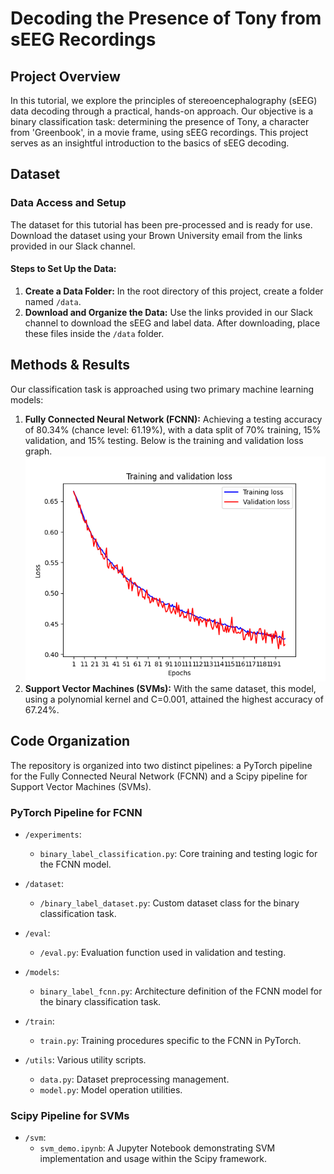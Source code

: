 # Decoding the Presence of Tony from sEEG Recordings

## Project Overview

In this tutorial, we explore the principles of stereoencephalography (sEEG) data decoding through a practical, hands-on approach. Our objective is a binary classification task: determining the presence of Tony, a character from 'Greenbook', in a movie frame, using sEEG recordings. This project serves as an insightful introduction to the basics of sEEG decoding.



## Dataset

### Data Access and Setup

The dataset for this tutorial has been pre-processed and is ready for use. Download the dataset using your Brown University email from the links provided in our Slack channel.

#### Steps to Set Up the Data:

1. **Create a Data Folder:** In the root directory of this project, create a folder named `/data`.
2. **Download and Organize the Data:** Use the links provided in our Slack channel to download the sEEG and label data. After downloading, place these files inside the `/data` folder.



## Methods & Results

Our classification task is approached using two primary machine learning models:

1. **Fully Connected Neural Network (FCNN):** Achieving a testing accuracy of 80.34% (chance level: 61.19%), with a data split of 70% training, 15% validation, and 15% testing. Below is the training and validation loss graph. ![BinaryLabelFCNN_loss](.\BinaryLabelFCNN_loss.png)
2. **Support Vector Machines (SVMs):** With the same dataset, this model, using a polynomial kernel and C=0.001, attained the highest accuracy of 67.24%.

## Code Organization

The repository is organized into two distinct pipelines: a PyTorch pipeline for the Fully Connected Neural Network (FCNN) and a Scipy pipeline for Support Vector Machines (SVMs).

### PyTorch Pipeline for FCNN

- `/experiments`:
  - `binary_label_classification.py`: Core training and testing logic for the FCNN model.

- `/dataset`:
  - `/binary_label_dataset.py`: Custom dataset class for the binary classification task.
- `/eval`:
  - `/eval.py`: Evaluation function used in validation and testing.
- `/models`:
  - `binary_label_fcnn.py`: Architecture definition of the FCNN model for the binary classification task.
- `/train`:
  - `train.py`: Training procedures specific to the FCNN in PyTorch.
- `/utils`: Various utility scripts.
  - `data.py`: Dataset preprocessing management.
  - `model.py`: Model operation utilities.

### Scipy Pipeline for SVMs

- `/svm`:
  - `svm_demo.ipynb`: A Jupyter Notebook demonstrating SVM implementation and usage within the Scipy framework.

